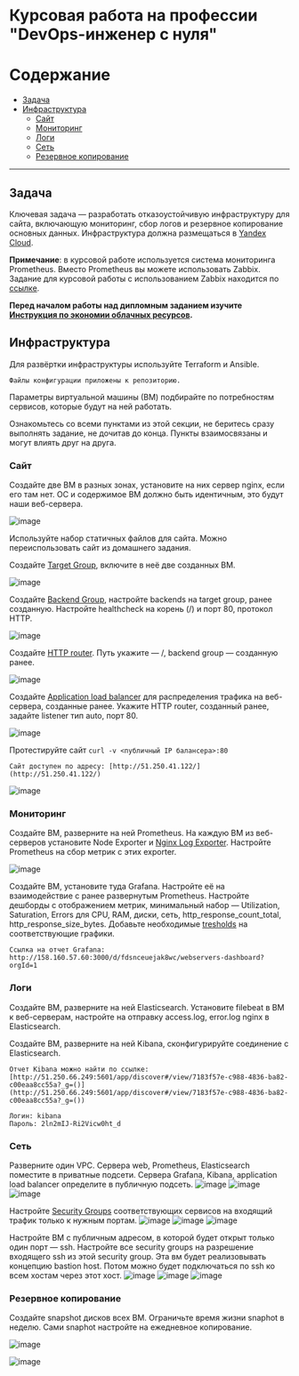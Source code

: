 #  Курсовая работа на профессии "DevOps-инженер с нуля"

Содержание
==========
* [Задача](#Задача)
* [Инфраструктура](#Инфраструктура)
    * [Сайт](#Сайт)
    * [Мониторинг](#Мониторинг)
    * [Логи](#Логи)
    * [Сеть](#Сеть)
    * [Резервное копирование](#Резервное-копирование)

---------
## Задача
Ключевая задача — разработать отказоустойчивую инфраструктуру для сайта, включающую мониторинг, сбор логов и резервное копирование основных данных. Инфраструктура должна размещаться в [Yandex Cloud](https://cloud.yandex.com/).

**Примечание**: в курсовой работе используется система мониторинга Prometheus. Вместо Prometheus вы можете использовать Zabbix. Задание для курсовой работы с использованием Zabbix находится по [ссылке](https://github.com/netology-code/fops-sysadm-diplom/blob/diplom-zabbix/README.md).

**Перед началом работы над дипломным заданием изучите [Инструкция по экономии облачных ресурсов](https://github.com/netology-code/devops-materials/blob/master/cloudwork.MD).**   

## Инфраструктура
Для развёртки инфраструктуры используйте Terraform и Ansible. 

````
Файлы конфигурации приложены к репозиторию.

````

Параметры виртуальной машины (ВМ) подбирайте по потребностям сервисов, которые будут на ней работать. 

Ознакомьтесь со всеми пунктами из этой секции, не беритесь сразу выполнять задание, не дочитав до конца. Пункты взаимосвязаны и могут влиять друг на друга.

### Сайт
Создайте две ВМ в разных зонах, установите на них сервер nginx, если его там нет. ОС и содержимое ВМ должно быть идентичным, это будут наши веб-сервера.

![image](https://github.com/user-attachments/assets/9719055a-c0f4-4b37-992a-65f1d20358df)


Используйте набор статичных файлов для сайта. Можно переиспользовать сайт из домашнего задания.

Создайте [Target Group](https://cloud.yandex.com/docs/application-load-balancer/concepts/target-group), включите в неё две созданных ВМ.

![image](https://github.com/user-attachments/assets/500bdcc3-fe40-4d96-8ae6-e9e37b44eeaf)

Создайте [Backend Group](https://cloud.yandex.com/docs/application-load-balancer/concepts/backend-group), настройте backends на target group, ранее созданную. Настройте healthcheck на корень (/) и порт 80, протокол HTTP.

![image](https://github.com/user-attachments/assets/b8c5ae6e-7290-4279-acd3-609ddcc2329f)


Создайте [HTTP router](https://cloud.yandex.com/docs/application-load-balancer/concepts/http-router). Путь укажите — /, backend group — созданную ранее.

![image](https://github.com/user-attachments/assets/e7ba791b-d6a3-4356-a836-17c7215868c2)

Создайте [Application load balancer](https://cloud.yandex.com/en/docs/application-load-balancer/) для распределения трафика на веб-сервера, созданные ранее. Укажите HTTP router, созданный ранее, задайте listener тип auto, порт 80.

![image](https://github.com/user-attachments/assets/fea5eaa7-19df-424f-992d-ce20b21b88a8)

Протестируйте сайт
`curl -v <публичный IP балансера>:80` 

````
Сайт доступен по адресу: [http://51.250.41.122/](http://51.250.41.122/)
````

![image](https://github.com/user-attachments/assets/74cd110c-909d-46fb-b707-1b6be42de111)


### Мониторинг
Создайте ВМ, разверните на ней Prometheus. На каждую ВМ из веб-серверов установите Node Exporter и [Nginx Log Exporter](https://github.com/martin-helmich/prometheus-nginxlog-exporter). Настройте Prometheus на сбор метрик с этих exporter.

![image](https://github.com/user-attachments/assets/3dca8b9f-dad0-44b5-a4e9-7639b453824a)

Создайте ВМ, установите туда Grafana. Настройте её на взаимодействие с ранее развернутым Prometheus. Настройте дешборды с отображением метрик, минимальный набор — Utilization, Saturation, Errors для CPU, RAM, диски, сеть, http_response_count_total, http_response_size_bytes. Добавьте необходимые [tresholds](https://grafana.com/docs/grafana/latest/panels/thresholds/) на соответствующие графики.

````
Ссылка на отчет Grafana: http://158.160.57.60:3000/d/fdsnceuejak8wc/webservers-dashboard?orgId=1
````

### Логи
Cоздайте ВМ, разверните на ней Elasticsearch. Установите filebeat в ВМ к веб-серверам, настройте на отправку access.log, error.log nginx в Elasticsearch.

Создайте ВМ, разверните на ней Kibana, сконфигурируйте соединение с Elasticsearch.

````
Отчет Kibana можно найти по ссылке: [http://51.250.66.249:5601/app/discover#/view/7183f57e-c988-4836-ba82-c00eaa8cc55a?_g=()](http://51.250.66.249:5601/app/discover#/view/7183f57e-c988-4836-ba82-c00eaa8cc55a?_g=())

Логин: kibana
Пароль: 2ln2mIJ-Ri2Vicw0ht_d

````

### Сеть
Разверните один VPC. Сервера web, Prometheus, Elasticsearch поместите в приватные подсети. Сервера Grafana, Kibana, application load balancer определите в публичную подсеть.
![image](https://github.com/user-attachments/assets/ae46c9a3-5a2d-496e-a86a-568a4d91465d)
![image](https://github.com/user-attachments/assets/001a2664-59ca-4026-ac63-d899e78d632a)
![image](https://github.com/user-attachments/assets/906e6ca9-47a5-4bf6-9cb6-cb17c9c85a6b)


Настройте [Security Groups](https://cloud.yandex.com/docs/vpc/concepts/security-groups) соответствующих сервисов на входящий трафик только к нужным портам.
![image](https://github.com/user-attachments/assets/689e3f70-1089-470e-8aa9-2455ffb031fd)
![image](https://github.com/user-attachments/assets/56218985-f6df-4609-a386-291f2de1397f)
![image](https://github.com/user-attachments/assets/b779ef06-d065-4980-b6c8-391ba7fb9fbb)

Настройте ВМ с публичным адресом, в которой будет открыт только один порт — ssh. Настройте все security groups на разрешение входящего ssh из этой security group. Эта вм будет реализовывать концепцию bastion host. Потом можно будет подключаться по ssh ко всем хостам через этот хост.
![image](https://github.com/user-attachments/assets/f31fcc1e-f2f3-43d1-96c5-c31859db305b)
![image](https://github.com/user-attachments/assets/a2ae7345-9c46-4ee3-8dee-095c00fa16da)
![image](https://github.com/user-attachments/assets/1ddab878-14aa-44b6-a3c2-ba293dfbcdb5)


### Резервное копирование
Создайте snapshot дисков всех ВМ. Ограничьте время жизни snaphot в неделю. Сами snaphot настройте на ежедневное копирование.


![image](https://github.com/user-attachments/assets/2bddb1c0-9766-46d4-adee-913c21844877)

![image](https://github.com/user-attachments/assets/301ec8e5-8447-4d26-91d5-79fbf3f5b7c7)

